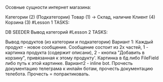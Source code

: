 Осовные сущности интернет магазина:

Категории (2) (Подкатегории)
Товар (1) -> Склад, наличие
Клиент (4)
Корзина (3)
#Lesson 1 TASKS:

DB SEEDER
Вывод категорий
#Lesson 2 TASKS:

Вывод продуктов (из категории и подкатегории)
Вариант 1: Каждый продукт - новое сообщение. Сообщение состоит из 2х частей, 1 - картинка продукта (содержит описани), 2 - кнопка "Добавить в корзину", привязанная к этому продукту'. Картинка в бд либо FileField либо путь к этой картинке.
Вариант2 - inline bot. Прочесть документацию телеграма к инлайн ботам, прочесть документацию телебота. Прочесть = попрактиковать.